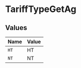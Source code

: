 # TariffTypeGetAg


## Values

| Name  | Value |
| ----- | ----- |
| `HT`  | HT    |
| `NT`  | NT    |